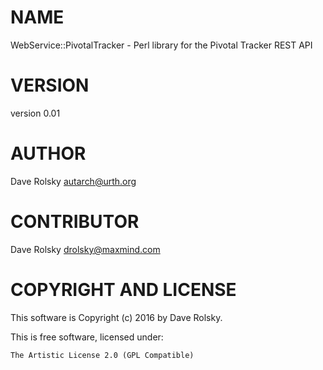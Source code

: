 # NAME

WebService::PivotalTracker - Perl library for the Pivotal Tracker REST API

# VERSION

version 0.01

# AUTHOR

Dave Rolsky <autarch@urth.org>

# CONTRIBUTOR

Dave Rolsky <drolsky@maxmind.com>

# COPYRIGHT AND LICENSE

This software is Copyright (c) 2016 by Dave Rolsky.

This is free software, licensed under:

    The Artistic License 2.0 (GPL Compatible)
